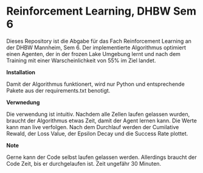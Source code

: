 # Reinforcement Learning, DHBW Sem 6
Dieses Repository ist die Abgabe für das Fach Reinforcement Learning an der DHBW Mannheim, Sem 6. 
Der implementierte Algorithmus optimiert einen Agenten, der in der frozen Lake Umgebung lernt und nach dem Training mit einer Warscheinlichkeit von 55% im Ziel landet. 

**Installation** 

Damit der Algorithmus funktionert, wird nur Python und entsprechende Pakete aus der requirements.txt benotigt.

**Verwnedung**

Die verwendung ist intuitiv. Nachdem alle Zellen laufen gelassen wurden, braucht der Algorithmus etwas Zeit, damit der Agent lernen kann. Die Werte kann man live verfolgen. Nach dem Durchlauf werden der Cumilative Rewald, der Loss Value, der Epsilon Decay und die Success Rate plottet. 

**Note**

Gerne kann der Code selbst laufen gelassen werden. Allerdings braucht der Code Zeit, bis er durchgelaufen ist. Zeit ungefähr 30 Minuten.
